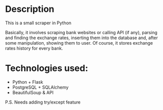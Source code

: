 # Description

This is a small scraper in Python

Basically, it involves scraping bank websites or calling API (if any), parsing and finding the exchange rates, inserting them into the database and, after some manipulation, showing them to user. Of course, it stores exchange rates history for every bank.

# Technologies used:

* Python + Flask
* PostgreSQL + SQLAlchemy
* BeautifulSoup & API

P.S. Needs adding try/except feature
